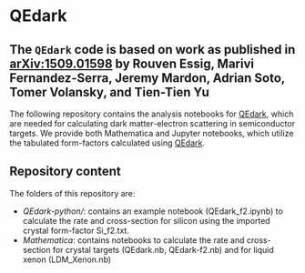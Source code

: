 # QEdark

## The `QEdark` code is based on work as published in [arXiv:1509.01598](https://arxiv.org/abs/1509.01598) by Rouven Essig, Marivi Fernandez-Serra, Jeremy Mardon, Adrian Soto, Tomer Volansky, and Tien-Tien Yu

The following repository contains the analysis notebooks for [QEdark](https://github.com/adrian-soto/QEdark_repo), which are needed for calculating dark matter-electron scattering in semiconductor targets. We provide both Mathematica and Jupyter notebooks, which utilize the tabulated form-factors calculated using [QEdark](https://github.com/adrian-soto/QEdark_repo). 

## Repository content
The folders of this repository are:
- *QEdark-python/*: contains an example notebook (QEdark_f2.ipynb) to calculate the rate and cross-section for silicon using the imported crystal form-factor Si_f2.txt. 
- *Mathematica*: contains notebooks to calculate the rate and cross-section for crystal targets (QEdark.nb, QEdark-f2.nb) and for liquid xenon (LDM_Xenon.nb)
